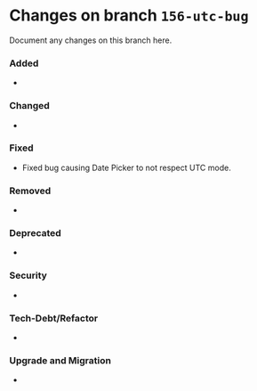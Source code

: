 # Changes on branch `156-utc-bug`
Document any changes on this branch here.
### Added
- 

### Changed
- 

### Fixed
- Fixed bug causing Date Picker to not respect UTC mode.

### Removed
- 

### Deprecated
- 

### Security
- 

### Tech-Debt/Refactor
- 

### Upgrade and Migration
- 
